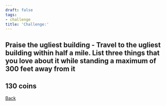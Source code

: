 ```yaml
---
draft: false
tags:
- challenge
title: 'Challenge:'
---
```

## Praise the ugliest building - Travel to the ugliest building within half a mile. List three things that you love about it while standing a maximum of 300 feet away from it
## 130 coins
[Back](/jetlag) 
